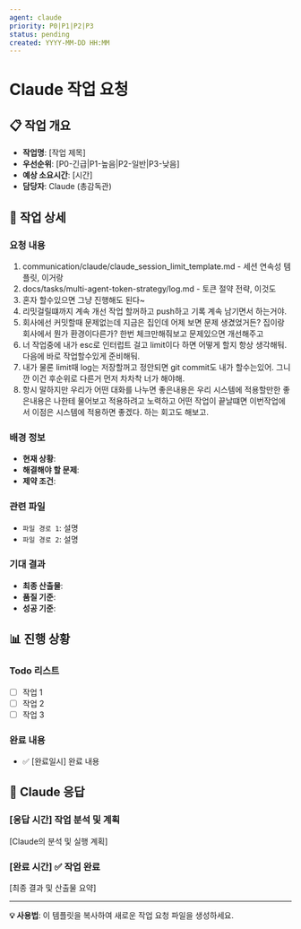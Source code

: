```yaml
---
agent: claude
priority: P0|P1|P2|P3
status: pending
created: YYYY-MM-DD HH:MM
---
```


# Claude 작업 요청

## 📋 작업 개요
- **작업명**: [작업 제목]
- **우선순위**: [P0-긴급|P1-높음|P2-일반|P3-낮음]
- **예상 소요시간**: [시간]
- **담당자**: Claude (총감독관)

## 🎯 작업 상세

### 요청 내용
1. communication/claude/claude_session_limit_template.md - 세션 연속성 템플릿, 이거랑
2. docs/tasks/multi-agent-token-strategy/log.md - 토큰 절약 전략, 이것도
3. 혼자 할수있으면 그냥 진행해도 된다~
4. 리밋걸릴떄까지 계속 개선 작업 할꺼하고 push하고 기록 계속 남기면서 하는거야.
5. 회사에선 커밋할때 문제없는데 지금은 집인데 어제 보면 문제 생겼었거든? 집이랑 회사에서 뭔가 환경이다른가? 한번 체크만해줘보고 문제있으면 개선해주고
6. 너 작업중에 내가 esc로 인터럽트 걸고 limit이다 하면 어떻게 할지 항상 생각해둬. 다음에 바로 작업할수있게 준비해둬.
7. 내가 물론 limit때 log는 저장할꺼고 정안되면 git commit도 내가 할수는있어. 그니깐 이건 후순위로 다른거 먼저 차차착 너가 해야해.
8. 항시 말하지만 우리가 어떤 대화를 나누면 좋은내용은 우리 시스템에 적용할만한 좋은내용은 나한테 물어보고 적용하려고 노력하고 어떤 작업이 끝날떄면 이번작업에서 이점은 시스템에 적용하면 좋겠다. 하는 회고도 해보고.

### 배경 정보
- **현재 상황**: 
- **해결해야 할 문제**: 
- **제약 조건**: 

### 관련 파일
- `파일 경로 1`: 설명
- `파일 경로 2`: 설명

### 기대 결과
- **최종 산출물**: 
- **품질 기준**: 
- **성공 기준**: 

## 📊 진행 상황

### Todo 리스트
- [ ] 작업 1
- [ ] 작업 2  
- [ ] 작업 3

### 완료 내용
- ✅ [완료일시] 완료 내용

## 💬 Claude 응답

### [응답 시간] 작업 분석 및 계획

[Claude의 분석 및 실행 계획]

### [완료 시간] ✅ 작업 완료

[최종 결과 및 산출물 요약]

---

**💡 사용법**: 이 템플릿을 복사하여 새로운 작업 요청 파일을 생성하세요.